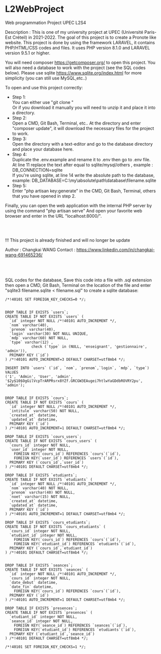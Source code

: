 # L2WebProject
Web programmation Project UPEC L2S4

Description :
This is one of my university project at UPEC (Université Paris-Est Créteil) in 2021-2022. The goal of this project is to create a Pronote like website.
This project is done by using the framework LARAVEL, it contains PHP/HTML/CSS codes and files. It uses PHP version 8.1.0 and LARAVEL version 9.5.1 or higher.

You will need composer https://getcomposer.org/ to open this project.
You will also need a database to work with the project (see the SQL codes below).
Please use sqlite https://www.sqlite.org/index.html for more simplicity (you can still use MySQL,etc..)

To open and use this project correctly:
- Step 1:<br>
You can either use "git clone "<br>
Or if you download it manually you will need to unzip it and place it into a directory.
- Step 2:<br>
Open a CMD, Git Bash, Terminal, etc.. At the directory and enter "composer update", it will download the necessary files for the project to work.
- Step 3:<br>
Open the directory with a text-editor and go to the database directory and place your database here.
- Step 4:<br>
Duplicate the .env.example and rename it to .env then go to .env file.<br>
At line 11 replace the text after equal to sqlite/mysql/others , example : DB_CONNECTION=sqlite <br>
If you're using sqlite, at line 14 write the absolute path to the database, example: DB_DATABASE=C:\my\absolute\path\database\filename.sqlite
- Step 5:<br>
Enter "php artisan key:generate" in the CMD, Git Bash, Terminal, others that you have opened in step 2.

Finally, you can open the web application with the internal PHP server by using the command "php artisan serve" 
And open your favorite web browser and enter in the URL "localhost:8000/".

<br>
<br>

!!! This project is already finished and will no longer be update


Author : Changkai WANG
Contact : https://www.linkedin.com/in/changkai-wang-691465236/
<br>
<br>
<br>
<br>



SQL codes for the database, 
Save this code into a file with .sql extension then open a CMD, Git Bash, Terminal on the location of the file 
and enter "sqlite3 filename.sqlite < filename.sql" to create a sqlite database:
```
/*!40101 SET FOREIGN_KEY_CHECKS=0 */;


DROP TABLE IF EXISTS `users`;
CREATE TABLE IF NOT EXISTS `users` (
  `id` integer NOT NULL /*!40101 AUTO_INCREMENT */,
  `nom` varchar(40),
  `prenom` varchar(40),
  `login` varchar(30) NOT NULL UNIQUE,
  `mdp` varchar(60) NOT NULL,
  `type` varchar(12) ,
            check (`type` in (NULL, 'enseignant', 'gestionnaire', 'admin')), 
  PRIMARY KEY (`id`)
) /*!40101 AUTO_INCREMENT=3 DEFAULT CHARSET=utf8mb4 */;

INSERT INTO `users` (`id`, `nom`, `prenom`,`login`, `mdp`, `type`) VALUES 
('1', 'Admin', 'User', 'admin', '$2y$10$OgGilVcpTrARPRsrx8YZf.GRCGW3EAugei7htlwYaGDdbROVRY2pu', 'admin'); 


DROP TABLE IF EXISTS `cours`;
CREATE TABLE IF NOT EXISTS `cours` (
  `id` integer NOT NULL /*!40101 AUTO_INCREMENT */,
  `intitule` varchar(50) NOT NULL,
  `created_at` datetime, 
  `updated_at` datetime, 
  PRIMARY KEY (`id`)
) /*!40101 AUTO_INCREMENT=1 DEFAULT CHARSET=utf8mb4 */;

DROP TABLE IF EXISTS `cours_users`;
CREATE TABLE IF NOT EXISTS `cours_users` (
  `cours_id` integer NOT NULL,
  `user_id` integer NOT NULL,
    FOREIGN KEY(`cours_id`) REFERENCES `cours`(`id`),
    FOREIGN KEY(`user_id`) REFERENCES `users`(`id`),
  PRIMARY KEY (`cours_id`,`user_id`)
) /*!40101 DEFAULT CHARSET=utf8mb4 */;

DROP TABLE IF EXISTS `etudiants`;
CREATE TABLE IF NOT EXISTS `etudiants` (
  `id` integer NOT NULL /*!40101 AUTO_INCREMENT */,
  `nom` varchar(40) NOT NULL,
  `prenom` varchar(40) NOT NULL,
  `noet` varchar(15) NOT NULL,
  `created_at` datetime, 
  `updated_at` datetime, 
  PRIMARY KEY (`id`)
) /*!40101 AUTO_INCREMENT=1 DEFAULT CHARSET=utf8mb4 */;

DROP TABLE IF EXISTS `cours_etudiants`;
CREATE TABLE IF NOT EXISTS `cours_etudiants` (
  `cours_id` integer NOT NULL,
  `etudiant_id` integer NOT NULL,
    FOREIGN KEY(`cours_id`) REFERENCES `cours`(`id`),
    FOREIGN KEY(`etudiant_id`) REFERENCES `etudiants`(`id`),
  PRIMARY KEY (`cours_id`,`etudiant_id`)
) /*!40101 DEFAULT CHARSET=utf8mb4 */;


DROP TABLE IF EXISTS `seances`;
CREATE TABLE IF NOT EXISTS `seances` (
  `id` integer NOT NULL /*!40101 AUTO_INCREMENT */,
  `cours_id` integer NOT NULL,
  `date_debut` datetime, 
  `date_fin` datetime, 
    FOREIGN KEY(`cours_id`) REFERENCES `cours`(`id`),
  PRIMARY KEY (`id`)
) /*!40101 AUTO_INCREMENT=1 DEFAULT CHARSET=utf8mb4 */;

DROP TABLE IF EXISTS `presences`;
CREATE TABLE IF NOT EXISTS `presences` (
  `etudiant_id` integer NOT NULL,
  `seance_id` integer NOT NULL,
    FOREIGN KEY(`seance_id`) REFERENCES `seances`(`id`),
    FOREIGN KEY(`etudiant_id`) REFERENCES `etudiants`(`id`),
  PRIMARY KEY (`etudiant_id`,`seance_id`)
) /*!40101 DEFAULT CHARSET=utf8mb4 */;

/*!40101 SET FOREIGN_KEY_CHECKS=1 */;
```
